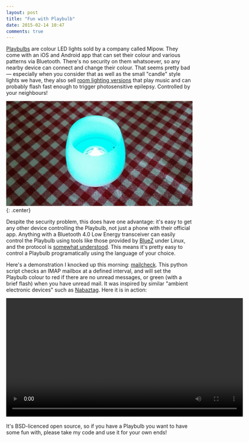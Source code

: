 ```yaml
---
layout: post
title: "Fun with Playbulb"
date: 2015-02-14 10:47
comments: true
---
```


[Playbulbs](http://www.playbulb.com/en/index.html) are colour LED lights sold by a company called Mipow. They come with an iOS and Android app that can set their colour and various patterns via Bluetooth. There's no security on them whatsoever, so any nearby device can connect and change their colour. That seems pretty bad &mdash; especially when you consider that as well as the small "candle" style lights we have, they also sell [room lighting versions](http://www.playbulb.com/en/playbulb-color.html#meet-playbulb-color) that play music and can probably flash fast enough to trigger photosensitive epilepsy. Controlled by your neighbours!

![Playbulb Candle](/img/blog/2015/playbulb.jpg){: .center}

Despite the security problem, this does have one advantage: it's easy to get any other device controlling the Playbulb, not just a phone with their official app. Anything with a Bluetooth 4.0 Low Energy transceiver can easily control the Playbulb using tools like those provided by [BlueZ](http://www.bluez.org/) under Linux, and the protocol is [somewhat understood](https://pdominique.wordpress.com/2015/01/02/hacking-playbulb-candles/). This means it's pretty easy to control a Playbulb programatically using the language of your choice.

Here's a demonstration I knocked up this morning: [mailcheck](https://github.com/ianrenton/playbulb-tools/blob/master/mailcheck/mailcheck.py). This python script checks an IMAP mailbox at a defined interval, and will set the Playbulb colour to red if there are no unread messages, or green (with a brief flash) when you have unread mail. It was inspired by similar "ambient electronic devices" such as [Nabaztag](https://en.wikipedia.org/wiki/Nabaztag). Here it is in action:

<center><video width="640" controls><source src="https://video.ianrenton.com/playbulb/mailboxcheck.mp4" type="video/mp4"></video></center>

It's BSD-licenced open source, so if you have a Playbulb you want to have some fun with, please take my code and use it for your own ends!
